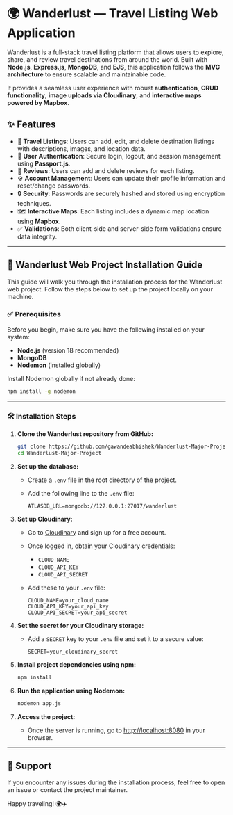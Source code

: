 # 🌍 Wanderlust — Travel Listing Web Application

Wanderlust is a full-stack travel listing platform that allows users to explore, share, and review travel destinations from around the world. Built with **Node.js**, **Express.js**, **MongoDB**, and **EJS**, this application follows the **MVC architecture** to ensure scalable and maintainable code.

It provides a seamless user experience with robust **authentication**, **CRUD functionality**, **image uploads via Cloudinary**, and **interactive maps powered by Mapbox**.

## ✨ Features

- 🧭 **Travel Listings**: Users can add, edit, and delete destination listings with descriptions, images, and location data.
- 🔐 **User Authentication**: Secure login, logout, and session management using **Passport.js**.
- 📝 **Reviews**: Users can add and delete reviews for each listing.
- ⚙️ **Account Management**: Users can update their profile information and reset/change passwords.
- 🔒 **Security**: Passwords are securely hashed and stored using encryption techniques.
- 🗺️ **Interactive Maps**: Each listing includes a dynamic map location using **Mapbox**.
- ✅ **Validations**: Both client-side and server-side form validations ensure data integrity.

---

## 🚀 Wanderlust Web Project Installation Guide

This guide will walk you through the installation process for the Wanderlust web project. Follow the steps below to set up the project locally on your machine.

### ✅ Prerequisites

Before you begin, make sure you have the following installed on your system:

- **Node.js** (version 18 recommended)
- **MongoDB**
- **Nodemon** (installed globally)

Install Nodemon globally if not already done:
```bash
npm install -g nodemon
```

---

### 🛠️ Installation Steps

1. **Clone the Wanderlust repository from GitHub:**

   ```bash
   git clone https://github.com/gawandeabhishek/Wanderlust-Major-Project.git
   cd Wanderlust-Major-Project
   ```

2. **Set up the database:**
   - Create a `.env` file in the root directory of the project.
   - Add the following line to the `.env` file:

     ```env
     ATLASDB_URL=mongodb://127.0.0.1:27017/wanderlust
     ```

3. **Set up Cloudinary:**
   - Go to [Cloudinary](https://cloudinary.com/) and sign up for a free account.
   - Once logged in, obtain your Cloudinary credentials:
     - `CLOUD_NAME`
     - `CLOUD_API_KEY`
     - `CLOUD_API_SECRET`
   - Add these to your `.env` file:

     ```env
     CLOUD_NAME=your_cloud_name
     CLOUD_API_KEY=your_api_key
     CLOUD_API_SECRET=your_api_secret
     ```

4. **Set the secret for your Cloudinary storage:**
   - Add a `SECRET` key to your `.env` file and set it to a secure value:

     ```env
     SECRET=your_cloudinary_secret
     ```

5. **Install project dependencies using npm:**

   ```bash
   npm install
   ```

6. **Run the application using Nodemon:**

   ```bash
   nodemon app.js
   ```

7. **Access the project:**
   - Once the server is running, go to [http://localhost:8080](http://localhost:8080) in your browser.

---

## 🙋 Support

If you encounter any issues during the installation process, feel free to open an issue or contact the project maintainer.

Happy traveling! 🌍✈️
